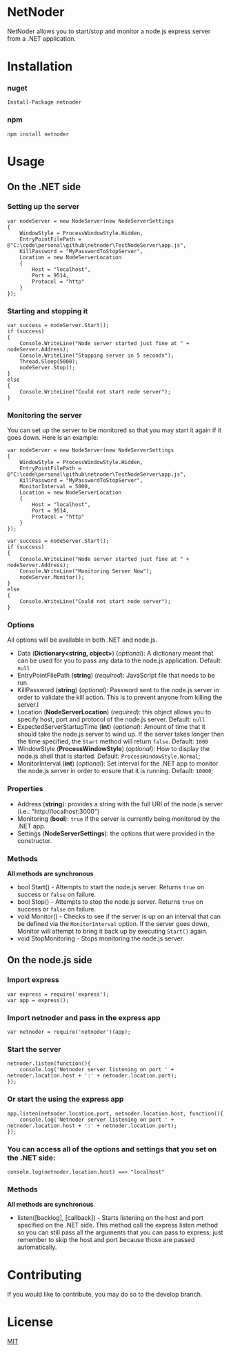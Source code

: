 # NetNoder

NetNoder allows you to start/stop and monitor a node.js express server from a .NET application.

# Installation

### nuget
	Install-Package netnoder

### npm
	npm install netnoder

# Usage

## On the .NET side

### Setting up the server

	var nodeServer = new NodeServer(new NodeServerSettings
	{
	    WindowStyle = ProcessWindowStyle.Hidden,
	    EntryPointFilePath = @"C:\code\personal\github\netnoder\TestNodeServer\app.js",
	    KillPassword = "MyPasswordToStopServer",
	    Location = new NodeServerLocation
	    {
	        Host = "localhost",
	        Port = 9514,
	        Protocol = "http"
	    }
	});
	
### Starting and stopping it

	var success = nodeServer.Start();	
	if (success)
	{
	    Console.WriteLine("Node server started just fine at " + nodeServer.Address);
	    Console.WriteLine("Stopping server in 5 seconds");
	    Thread.Sleep(5000);
	    nodeServer.Stop();
	}
	else
	{
	    Console.WriteLine("Could not start node server");
	}

### Monitoring the server

You can set up the server to be monitored  so that you may start it again if it goes down. Here is an example:


	var nodeServer = new NodeServer(new NodeServerSettings
	{
		WindowStyle = ProcessWindowStyle.Hidden,
		EntryPointFilePath = @"C:\code\personal\github\netnoder\TestNodeServer\app.js",
		KillPassword = "MyPasswordToStopServer",
		MonitorInterval = 5000,
		Location = new NodeServerLocation
		{
		    Host = "localhost",
		    Port = 9514,
		    Protocol = "http"
		}
	});

	var success = nodeServer.Start();	
	if (success)
	{
	    Console.WriteLine("Node server started just fine at " + nodeServer.Address);
	    Console.WriteLine("Monitoring Server Now");
	    nodeServer.Monitor();
	}
	else
	{
	    Console.WriteLine("Could not start node server");
	}

### Options

All options will be available in both .NET and node.js.

- Data (**Dictionary<string, object>**) (*optional*): A dictionary meant that can be used for you to pass any data to the node.js application. Default: `null`
- EntryPointFilePath (**string**) (*required*): JavaScript file that needs to be run.
- KillPassword (**string**) (*optional*): Password sent to the node.js server in order to validate the kill action. This is to prevent anyone from killing the server.l
- Location (**NodeServerLocation**) (*required*): this object allows you to specify host, port and protocol of the node.js server. Default: `null`
- ExpectedServerStartupTime (**int**) (*optional*): Amount of time that it should take the node.js server to wind up. If the server takes longer then the time specified, the `Start` method will return `false`. Default: `1000`
- WindowStyle (**ProcessWindowStyle**) (*optional*): How to display the node.js shell that is started. Default: `ProcessWindowStyle.Normal`;
- MonitorInterval (**int**) (*optional*): Set interval for the .NET app to monitor the node.js server in order to ensure that it is running. Default: `10000`;

### Properties

- Address (**string**): provides a string with the full URI of the node.js server (i.e.: "http://localhost:3000")
- Monitoring (**bool**): `true` if the server is currently being monitored by the .NET app.
- Settings (**NodeServerSettings**): the options that were provided in the constructor.


### Methods

**All methods are synchronous**.

- bool Start() - Attempts to start the node.js server. Returns `true` on success or `false` on failure.
- bool Stop() - Attempts to stop the node.js server. Returns `true` on success or `false` on failure.
- void Monitor() - Checks to see if the server is up on an interval that can be defined via the `MonitorInterval` option. If the server goes down, Monitor will attempt to bring it back up by executing `Start()` again.
- void StopMonitoring - Stops monitoring the node.js server.


## On the node.js side

### Import express
	var express = require('express');
	var app = express();

### Import netnoder and pass in the express app
	var netnoder = require('netnoder')(app);

### Start the server

	netnoder.listen(function(){
	    console.log('Netnoder server listening on port ' + netnoder.location.host + ':' + netnoder.location.port);
	});

### Or start the using the express app

	app.listen(netnoder.location.port, netnoder.location.host, function(){
	    console.log('Netnoder server listening on port ' + netnoder.location.host + ':' + netnoder.location.port);
	});

### You can access all of the options and settings that you set on the .NET side:

	console.log(netnoder.location.host) ==> "localhost"


### Methods

**All methods are synchronous**.

- listen([backlog], [callback]) - Starts listening on the host and port specified on the .NET side. This method call the express listen method so you can still pass all the arguments that you can pass to express; just remember to skip the host and port because those are passed automatically.

# Contributing

If you would like to contribute, you may do so to the develop branch.

# License

[MIT](https://github.com/expressjs/body-parser/blob/master/LICENSE)